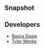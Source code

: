## Snapshot 

## Developers 
* [Basira Daqiq](https://github.com/bdaqiq01)
* [Tyler Wenke](https://github.com/csugetacc)
